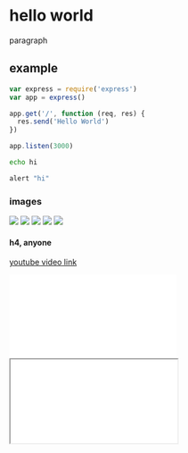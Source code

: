# hello world

paragraph

## example

```js
var express = require('express')
var app = express()

app.get('/', function (req, res) {
  res.send('Hello World')
})

app.listen(3000)
```

```sh
echo hi
```

```coffeescript
alert "hi"
```

### images

![](relative.png)
![](/slashy/deep.png)
![](//protocollie.com/woof.png)
![](http://insecure.com/bad.png)
![](https://secure.com/good.png)

#### h4, anyone

[youtube video link](https://www.youtube.com/watch?v=dQw4w9WgXcQ)

<iframe src="//www.youtube.com/embed/3I78ELjTzlQ" frameborder="0" allowfullscreen></iframe>

<iframe src="//malware.com" allowfullscreen></iframe>
